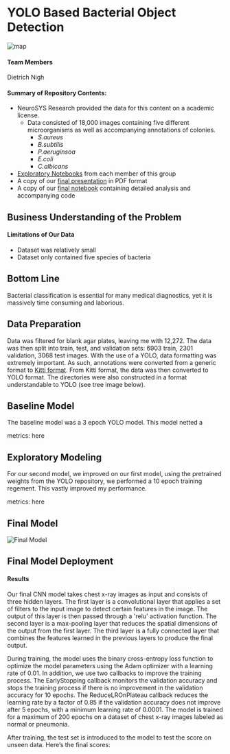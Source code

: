 

# YOLO Based Bacterial Object Detection 

<p align="center">

![map](https://user-images.githubusercontent.com/122234730/229212251-507fc033-4129-4ee4-84e2-ef989275c65b.png)

</p>


#### Team Members
Dietrich Nigh


#### Summary of Repository Contents:
* NeuroSYS Research provided the data for this content on a academic license.
    * Data consisted of 18,000 images containing five different microorganisms as well as accompanying annotations of colonies.
        * _S.aureus_
        * _B.subtilis_
        * _P.aeruginsoa_
        * _E.coli_
        * _C.albicans_
* [Exploratory Notebooks](notebooks/) from each member of this group
* A copy of our [final presentation](FinalPresentation.pdf) in PDF format
* A copy of our [final notebook](FinalNotebook.ipynb) containing detailed analysis and accompanying code


## Business Understanding of the Problem



#### Limitations of Our Data


* Dataset was relatively small
* Dataset only contained five species of bacteria


## Bottom Line

Bacterial classification is essential for many medical diagnostics, yet it is massively time consuming and laborious. 

## Data Preparation
Data was filtered for blank agar plates, leaving me with 12,272. The data was then split into train, test, and validation sets: 6903 train, 2301 validation, 3068 test images. With the use of a YOLO, data formatting was extremely important. As such, annotations were converted from a generic format to [Kitti format](https://github.com/bostondiditeam/kitti/blob/master/resources/devkit_object/readme.txt). From Kitti format, the data was then converted to YOLO format. The directories were also constructed in a format understandable to YOLO (see tree image below).


## Baseline Model

The baseline model was a 3 epoch YOLO model. This model netted a 

metrics: here

## Exploratory Modeling
For our second model, we improved on our first model, using the pretrained weights from the YOLO repository, we performed a 10 epoch training regement. This vastly improved my performance.

metrics: here

## Final Model
![Final Model](images/finalmodel.png)

## Final Model Deployment



#### Results
Our final CNN model takes chest x-ray images as input and consists of three hidden layers. The first layer is a convolutional layer that applies a set of filters to the input image to detect certain features in the image. The output of this layer is then passed through a 'relu' activation function. The second layer is a max-pooling layer that reduces the spatial dimensions of the output from the first layer.  The third layer is a fully connected layer that combines the features learned in the previous layers to produce the final output.


During training, the model uses the binary cross-entropy loss function to optimize the model parameters using the Adam optimizer with a learning rate of 0.01. In addition, we use two callbacks to improve the training process. The EarlyStopping callback monitors the validation accuracy and stops the training process if there is no improvement in the validation accuracy for 10 epochs. The ReduceLROnPlateau callback reduces the learning rate by a factor of 0.85 if the validation accuracy does not improve after 5 epochs, with a minimum learning rate of 0.0001. The model is trained for a maximum of 200 epochs on a dataset of chest x-ray images labeled as normal or pneumonia.


After training, the test set is introduced to the model to test the score on unseen data. Here’s the final scores:



